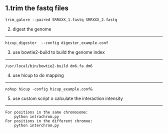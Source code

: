 
1.trim the fastq files
---
	trim_galore --paired SRRXXX_1.fastq SRRXXX_2.fastq
2. digest the genome
---
	hicup_digester  --config digester_example.conf 
3. use bowtie2-build to build the genome index 
---
	/usr/local/bin/bowtie2-build dm6.fa dm6
4. use hicup to do mapping
---
	nohup hicup -config hicup_example.conf&
5. use custom script o calculate the interaction intensity
---
	For positions in the same chromosome:  
		python intrachrom.py  
	For positions in the different chromoe:  
		python interchrom.py  
